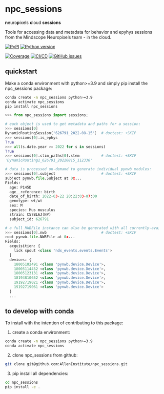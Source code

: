 # npc_sessions
**n**euro**p**ixels **c**loud **sessions**
	
Tools for accessing data and metadata for behavior and epyhys sessions from the
Mindscope Neuropixels team - in the cloud.

[![PyPI](https://img.shields.io/pypi/v/npc-sessions.svg?label=PyPI&color=blue)](https://pypi.org/project/npc-sessions/)
[![Python version](https://img.shields.io/pypi/pyversions/npc-sessions)](https://pypi.org/project/npc-sessions/)

[![Coverage](https://img.shields.io/codecov/c/github/alleninstitute/npc_sessions?logo=codecov)](https://app.codecov.io/github/AllenInstitute/npc_sessions)
[![CI/CD](https://img.shields.io/github/actions/workflow/status/alleninstitute/npc_sessions/publish.yml?label=CI/CD&logo=github)](https://github.com/alleninstitute/npc_sessions/actions/workflows/publish.yml)
[![GitHub issues](https://img.shields.io/github/issues/alleninstitute/npc_sessions?logo=github)](https://github.com/alleninstitute/npc_sessions/issues)


## quickstart
Make a conda environment with python>=3.9 and simply pip install the npc_sessions package:

```bash
conda create -n npc_sessions python>=3.9
conda activate npc_sessions
pip install npc_sessions
```

```python
>>> from npc_sessions import sessions;

# each object is used to get metadata and paths for a session:
>>> sessions[0] 
DynamicRoutingSession('626791_2022-08-15')  # doctest: +SKIP
>>> sessions[0].is_ephys
True
>>> all(s.date.year >= 2022 for s in sessions)
True
>>> sessions[0].stim_paths[0].stem          # doctest: +SKIP
'DynamicRouting1_626791_20220815_112336'

# data is processed on-demand to generate individual pynwb modules:
>>> sessions[0].subject                     # doctest: +SKIP
subject pynwb.file.Subject at 0x...
Fields:
  age: P145D
  age__reference: birth
  date_of_birth: 2022-03-22 20:22:03-07:00
  genotype: wt/wt
  sex: M
  species: Mus musculus
  strain: C57BL6J(NP)
  subject_id: 626791

# a full NWBFile instance can also be generated with all currently-available data:
>>> sessions[0].nwb                         # doctest: +SKIP
root pynwb.file.NWBFile at 0x...
Fields:
  acquisition: {
    lick spout <class 'ndx_events.events.Events'>
  }
  devices: {
    18005102491 <class 'pynwb.device.Device'>,
    18005114452 <class 'pynwb.device.Device'>,
    18005123131 <class 'pynwb.device.Device'>,
    18194810652 <class 'pynwb.device.Device'>,
    19192719021 <class 'pynwb.device.Device'>,
    19192719061 <class 'pynwb.device.Device'>
  }
  ...
```

## to develop with conda
To install with the intention of contributing to this package:

1) create a conda environment:
```bash
conda create -n npc_sessions python>=3.9
conda activate npc_sessions
```
2) clone npc_sessions from github:
```bash
git clone git@github.com:AllenInstitute/npc_sessions.git
```
3) pip install all dependencies:
```bash
cd npc_sessions
pip install -e .
```
